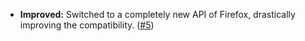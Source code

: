 * **Improved:** Switched to a completely new API of Firefox, drastically improving the compatibility. ([#5](https://github.com/rugk/website-dark-mode-switcher/issues/5))
